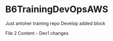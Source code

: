 # B6TrainingDevOpsAWS
Just antoher training repo
Develop added block

File 2 Content - Dev1 changes
